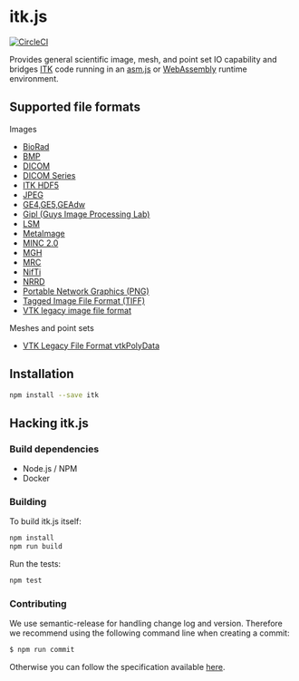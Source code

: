 itk.js
======

[![CircleCI](https://circleci.com/gh/InsightSoftwareConsortium/itk-js.svg?style=svg)](https://circleci.com/gh/InsightSoftwareConsortium/itk-js)

Provides general scientific image, mesh, and point set IO capability and bridges
[ITK](https://itk.org) code running in an
[asm.js](http://asmjs.org/) or [WebAssembly](http://webassembly.org/)
runtime environment.

Supported file formats
----------------------

Images

- [BioRad](http://www.bio-rad.com/)
- [BMP](https://en.wikipedia.org/wiki/BMP_file_format)
- [DICOM](http://dicom.nema.org/)
- [DICOM Series](http://dicom.nema.org/)
- [ITK HDF5](https://support.hdfgroup.org/HDF5/)
- [JPEG](https://en.wikipedia.org/wiki/JPEG_File_Interchange_Format)
- [GE4,GE5,GEAdw](http://www3.gehealthcare.com)
- [Gipl (Guys Image Processing Lab)](https://www.ncbi.nlm.nih.gov/pubmed/12956259)
- [LSM](http://www.openwetware.org/wiki/Dissecting_LSM_files)
- [MetaImage](https://itk.org/Wiki/ITK/MetaIO/Documentation)
- [MINC 2.0](https://en.wikibooks.org/wiki/MINC/SoftwareDevelopment/MINC2.0_File_Format_Reference)
- [MGH](https://surfer.nmr.mgh.harvard.edu/fswiki/FsTutorial/MghFormat)
- [MRC](https://en.wikipedia.org/wiki/MRC_(file_format))
- [NifTi](https://nifti.nimh.nih.gov/nifti-1)
- [NRRD](http://teem.sourceforge.net/nrrd/format.html)
- [Portable Network Graphics (PNG)](https://en.wikipedia.org/wiki/Portable_Network_Graphics)
- [Tagged Image File Format (TIFF)](https://en.wikipedia.org/wiki/TIFF)
- [VTK legacy image file format](http://www.vtk.org/VTK/img/file-formats.pdf)

Meshes and point sets

- [VTK Legacy File Format vtkPolyData](https://www.vtk.org/wp-content/uploads/2015/04/file-formats.pdf)

Installation
------------

```bash
npm install --save itk
```

Hacking itk.js
--------------

### Build dependencies

- Node.js / NPM
- Docker

### Building

To build itk.js itself:

```bash
npm install
npm run build
```

Run the tests:
```bash
npm test
```

### Contributing

We use semantic-release for handling change log and version.
Therefore we recommend using the following command line when
creating a commit:

```sh
$ npm run commit
```

Otherwise you can follow the specification available [here](https://gist.github.com/stephenparish/9941e89d80e2bc58a153).
